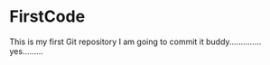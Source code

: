 # FirstCode
This is my first Git repository
I am going to commit it buddy..............
yes.........
